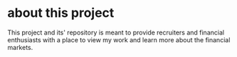 # about this project

This project and its' repository is meant to provide recruiters and financial enthusiasts with a place to view my work and learn more about the financial markets.
